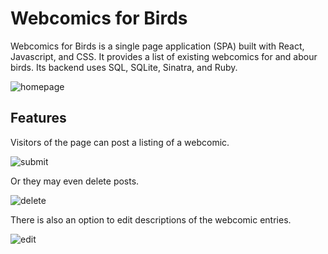 # Webcomics for Birds
Webcomics for Birds is a single page application (SPA) built with React, Javascript, and CSS. It provides a list of existing webcomics for and abour birds. Its backend uses SQL, SQLite, Sinatra, and Ruby.

![homepage](https://i.imgur.com/7kbIUYD.png)

## Features
Visitors of the page can post a listing of a webcomic.

![submit](https://i.imgur.com/9Tmb8WV.gif)

Or they may even delete posts.

![delete](https://i.imgur.com/QhuADPV.gif)

There is also an option to edit descriptions of the webcomic entries.

![edit](https://i.imgur.com/bMBAhwq.gif)

